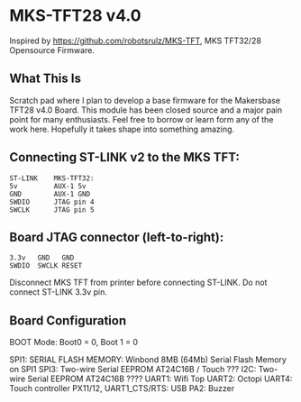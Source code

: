 # MKS-TFT28 v4.0
Inspired by https://github.com/robotsrulz/MKS-TFT, MKS TFT32/28 Opensource Firmware.

## What This Is
Scratch pad where I plan to develop a base firmware for the Makersbase TFT28 v4.0 Board. This module has been closed source and a major pain point for many enthusiasts. Feel free to borrow or learn form any of the work here. Hopefully it takes shape into something amazing. 

## Connecting ST-LINK v2 to the MKS TFT: 

    ST-LINK    MKS-TFT32: 
    5v         AUX-1 5v 
    GND        AUX-1 GND 
    SWDIO      JTAG pin 4 
    SWCLK      JTAG pin 5 

## Board JTAG connector (left-to-right):

    3.3v   GND   GND 
    SWDIO  SWCLK RESET

Disconnect MKS TFT from printer before connecting ST-LINK. Do not connect ST-LINK 3.3v pin.


## Board Configuration
BOOT Mode: Boot0 = 0, Boot 1 = 0

SPI1: SERIAL FLASH MEMORY: Winbond 8MB (64Mb) Serial Flash Memory on SPI1
SPI3: Two-wire Serial EEPROM AT24C16B / Touch ???
I2C: Two-wire Serial EEPROM AT24C16B ????
UART1: Wifi Top
UART2: Octopi
UART4: Touch controller
PX11/12, UART1_CTS/RTS: USB
PA2: Buzzer


